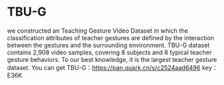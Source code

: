 # TBU-G
we constructed an  Teaching Gesture Video Dataset in which the classification attributes of teacher gestures are defined by the interaction between the gestures and the surrounding environment. TBU-G dataset contains 2,908 video samples, covering 8 subjects and 8 typical teacher gesture behaviors. To our best knowledge, it is the largest teacher gesture dataset. You can get TBU-G：https://pan.quark.cn/s/c2524aad6496 key：E36K
